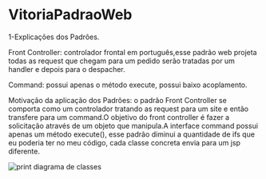 # VitoriaPadraoWeb

1-Explicações dos Padrões.

Front Controller: controlador frontal em português,esse padrão web projeta todas as
request que chegam para um pedido serão tratadas por um handler e depois para o
despacher.

Command: possui apenas o método execute, possui baixo acoplamento.

Motivação da aplicação dos Padrões: o padrão Front Controller se comporta como um
controlador tratando as request para um site e então transfere para um command.O objetivo
do front controller é fazer a solicitação através de um objeto que manipula.A interface
command possui apenas um método execute(), esse padrão diminui a quantidade de ifs que
eu poderia ter no meu código, cada classe concreta envia para um jsp diferente.

![print diagrama de classes](https://user-images.githubusercontent.com/23337586/182386394-7f4ff448-c742-4aec-91b6-b4b6ec6d24e2.PNG)
